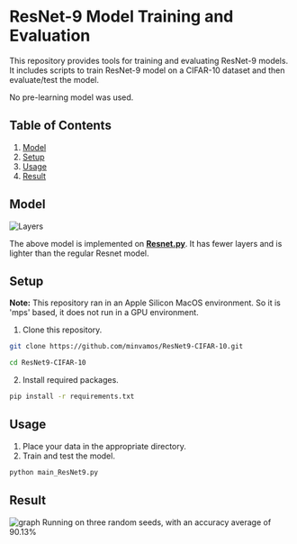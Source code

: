 # ResNet-9 Model Training and Evaluation

This repository provides tools for training and evaluating ResNet-9 models. It includes scripts to train ResNet-9 model  on a CIFAR-10 dataset and then evaluate/test the model.

No pre-learning model was used.

## Table of Contents
1. [Model](#model)
2. [Setup](#setup)
3. [Usage](#usage)
4. [Result](#result)

## Model
![Layers](https://github.com/minvamos/ResNet9-CIFAR-10/assets/122091776/3ed83ff9-a747-4002-913e-b930e111e04a)

The above model is implemented on [**Resnet.py**](https://github.com/minvamos/ResNet9-CIFAR-10/blob/main/src/resnet.py). It has fewer layers and is lighter than the regular Resnet model.

## Setup 

**Note:** This repository ran in an Apple Silicon MacOS environment. So it is 'mps' based, it does not run in a GPU environment.

1. Clone this repository.

```bash
git clone https://github.com/minvamos/ResNet9-CIFAR-10.git

cd ResNet9-CIFAR-10
```

2. Install required packages.

```bash
pip install -r requirements.txt
```

## Usage

1. Place your data in the appropriate directory.
2. Train and test the model.

```bash
python main_ResNet9.py
```

## Result 
![graph](https://github.com/minvamos/ResNet9-CIFAR-10/assets/122091776/aeae9483-28fc-4aa8-a758-16aea7011ace)
Running on three random seeds, with an accuracy average of 90.13%
